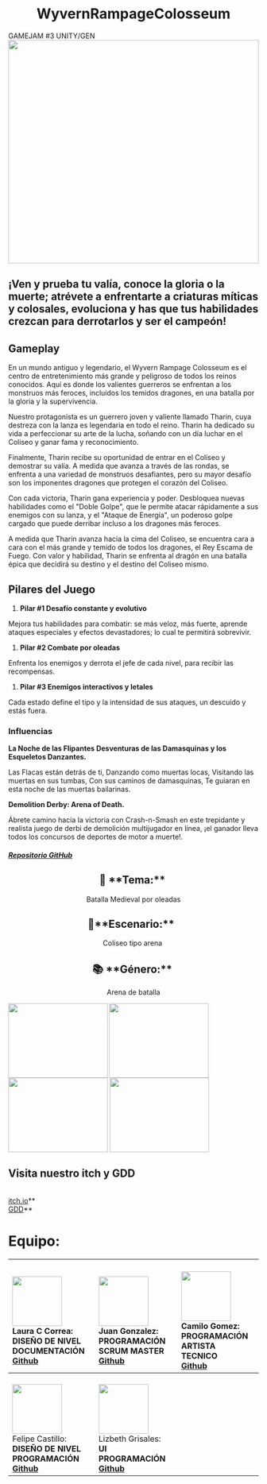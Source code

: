 

<h1 align="center">WyvernRampageColosseum</h1>
 GAMEJAM #3 UNITY/GEN

<img align='center' src='https://github.com/BraulersStudio/WyvernRampageColosseum/assets/102168375/db6ef43a-7dc5-48b1-aacd-15b28dfd4e72' width='100%' height='450px'> 

## **¡Ven y prueba tu valía, conoce la gloria o la muerte; atrévete a enfrentarte a criaturas míticas y colosales, evoluciona y has que tus habilidades crezcan para derrotarlos y ser el campeón!**

## **Gameplay**
En un mundo antiguo y legendario, el Wyvern Rampage Colosseum es el centro de entretenimiento más grande y peligroso de todos los reinos conocidos. Aquí es donde los valientes guerreros se enfrentan a los monstruos más feroces, incluidos los temidos dragones, en una batalla por la gloria y la supervivencia.

Nuestro protagonista es un guerrero joven y valiente llamado Tharin, cuya destreza con la lanza es legendaria en todo el reino. Tharin ha dedicado su vida a perfeccionar su arte de la lucha, soñando con un día luchar en el Coliseo y ganar fama y reconocimiento. 

Finalmente, Tharin recibe su oportunidad de entrar en el Coliseo y demostrar su valía. A medida que avanza a través de las rondas, se enfrenta a una variedad de monstruos desafiantes, pero su mayor desafío son los imponentes dragones que protegen el corazón del Coliseo. 

Con cada victoria, Tharin gana experiencia y poder. Desbloquea nuevas habilidades como el "Doble Golpe", que le permite atacar rápidamente a sus enemigos con su lanza, y el "Ataque de Energía", un poderoso golpe cargado que puede derribar incluso a los dragones más feroces. 

A medida que Tharin avanza hacia la cima del Coliseo, se encuentra cara a cara con el más grande y temido de todos los dragones, el Rey Escama de Fuego. Con valor y habilidad, Tharin se enfrenta al dragón en una batalla épica que decidirá su destino y el destino del Coliseo mismo.
## **Pilares del Juego**
1. **Pilar #1 Desafío constante y evolutivo**

Mejora tus habilidades para combatir: se más veloz, más fuerte, aprende ataques especiales y efectos devastadores; lo cual te permitirá sobrevivir. 

1. **Pilar #2 Combate por oleadas**

Enfrenta los enemigos y derrota el jefe de cada nivel, para recibir las recompensas. 

1. **Pilar #3 Enemigos interactivos y letales**

Cada estado define el tipo y la intensidad de sus ataques, un descuido y estás fuera. 
### **Influencias**
**La Noche de las Flipantes Desventuras de las Damasquinas y los Esqueletos Danzantes.**

Las Flacas están detrás de ti, Danzando como muertas locas, Visitando las muertas en sus tumbas, Con sus caminos de damasquinas, Te guiaran en esta noche de las muertas bailarinas.


**Demolition Derby: Arena of Death.**

Ábrete camino hacia la victoria con Crash-n-Smash en este trepidante y realista juego de derbi de demolición multijugador en línea, ¡el ganador lleva todos los concursos de deportes de motor a muerte!.

##### [**Repositorio GitHub**](https://github.com/BraulersStudio/WyvernRampageColosseum)


<h2 align="center">🌱 **Tema:** </h2>
<p align="center">Batalla Medieval por oleadas</p>
<h2 align="center">🚀**Escenario:**  </h2>
<p align="center">Coliseo tipo arena </p>
<h2 align="center">📚 **Género:** </h2>
<p align="center">Arena de batalla</p>


<img align='left' src='https://github.com/BraulersStudio/WyvernRampageColosseum/assets/102168375/33ba2360-02ca-481d-8937-7818bd1b71e7' width="200px" height='150px'> <img align='center' src='https://github.com/BraulersStudio/WyvernRampageColosseum/assets/102168375/5637cac4-3c75-46d5-a1a5-6e6500450934' width="200px" height='150px'> <img align='center' src='https://github.com/BraulersStudio/WyvernRampageColosseum/assets/102168375/77b6e865-be05-4050-9f76-8fb2cd794936' width="200px" height='150px'> <img align='center' src='https://github.com/BraulersStudio/WyvernRampageColosseum/assets/102168375/34b6164a-8b34-4b97-a40e-52a65b4c646e' width="200px" height='150px'> 

  
## **Visita nuestro itch y GDD**

<br>[itch.io](https://kertiax.itch.io/wyvern-rampage-colosseum)**
<br>[GDD](https://www.canva.com/design/DAGBeLc5ncY/u2T3-HPDFR005y_bvAufUw/watch)**

# **Equipo:** 

| <br><img align='center' src='https://img.itch.zone/aW1nLzE1NjU5MDM0LmpwZw==/original/zXeHdt.jpg' width="100px" height='100px'> <br>Laura C Correa:  <br>**DISEÑO DE NIVEL DOCUMENTACIÓN**<br>[Github](https://github.com/Kertiax)  |  <br> <img align='center' src='https://img.itch.zone/aW1nLzE1NjU5MDM2LmpwZw==/original/UjjoVm.jpg' width="100px" height='100px'> <br> Juan Gonzalez:   <br>**PROGRAMACIÓN SCRUM MASTER<br>[Github](https://github.com/hellcrey)**  |<br> <img align='center' src='https://img.itch.zone/aW1nLzE1NjU5MDM5LmpwZw==/original/lYMG2d.jpg' width="100px" height='100px'> <br>Camilo Gomez: <br>**PROGRAMACIÓN ARTISTA TECNICO <br>[Github](https://github.com/CamiloGz001)**|
| :- | :- | :- |
| <br> <img align='center' src='https://img.itch.zone/aW1nLzE1NjYwNTY5LmpwZw==/original/GK5vI1.jpg' width="100px" height='100px'><br>Felipe Castillo: <br>**DISEÑO DE NIVEL PROGRAMACIÓN<br>[Github](https://github.com/FelipeCastillo23)**|  <br> <img align='center' src='https://img.itch.zone/aW1nLzE1NjU5MDQ3LmpwZw==/original/hzoqOq.jpg' width="100px" height='100px'><br>Lizbeth Grisales: <br>**UI PROGRAMACIÓN <br>[Github](https://github.com/LIZGRICAS)**|


